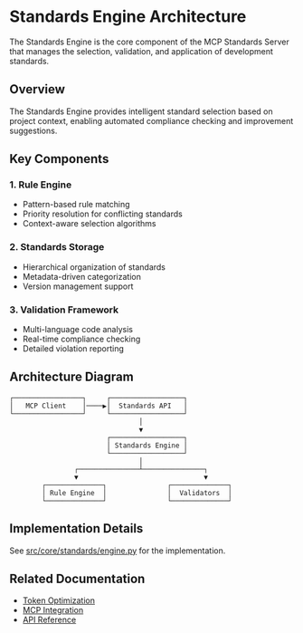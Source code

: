 # Standards Engine Architecture

The Standards Engine is the core component of the MCP Standards Server that manages the selection, validation, and application of development standards.

## Overview

The Standards Engine provides intelligent standard selection based on project context, enabling automated compliance checking and improvement suggestions.

## Key Components

### 1. Rule Engine
- Pattern-based rule matching
- Priority resolution for conflicting standards
- Context-aware selection algorithms

### 2. Standards Storage
- Hierarchical organization of standards
- Metadata-driven categorization
- Version management support

### 3. Validation Framework
- Multi-language code analysis
- Real-time compliance checking
- Detailed violation reporting

## Architecture Diagram

```
┌─────────────────┐     ┌──────────────────┐
│   MCP Client    │────▶│  Standards API   │
└─────────────────┘     └──────────────────┘
                                │
                                ▼
                        ┌──────────────────┐
                        │ Standards Engine │
                        └──────────────────┘
                                │
                ┌───────────────┴───────────────┐
                ▼                               ▼
        ┌──────────────┐               ┌──────────────┐
        │ Rule Engine  │               │  Validators  │
        └──────────────┘               └──────────────┘
```

## Implementation Details

See [src/core/standards/engine.py](../../../src/core/standards/engine.py) for the implementation.

## Related Documentation

- [Token Optimization](./token-optimization.md)
- [MCP Integration](./mcp-integration.md)
- [API Reference](../api/mcp-tools.md)